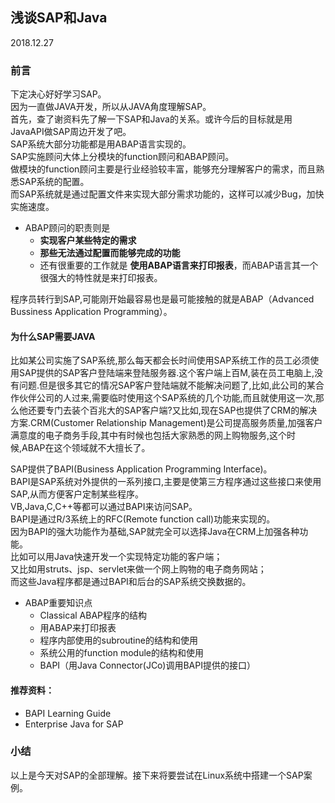 ## 浅谈SAP和Java
 2018.12.27
### 前言
  下定决心好好学习SAP。   
  因为一直做JAVA开发，所以从JAVA角度理解SAP。  
  首先，查了谢资料先了解一下SAP和Java的关系。或许今后的目标就是用JavaAPI做SAP周边开发了吧。  
  SAP系统大部分功能都是用ABAP语言实现的。  
  SAP实施顾问大体上分模块的function顾问和ABAP顾问。  
  做模块的function顾问主要是行业经验较丰富，能够充分理解客户的需求，而且熟悉SAP系统的配置。  
  而SAP系统就是通过配置文件来实现大部分需求功能的，这样可以减少Bug，加快实施速度。  

  - ABAP顾问的职责则是  
    - **实现客户某些特定的需求**  
    - **那些无法通过配置而能够完成的功能**   
    - 还有很重要的工作就是 **使用ABAP语言来打印报表**，而ABAP语言其一个很强大的特性就是来打印报表。  
    
  程序员转行到SAP,可能刚开始最容易也是最可能接触的就是ABAP（Advanced Bussiness Application Programming）。  

#### 为什么SAP需要JAVA  
  比如某公司实施了SAP系统,那么每天都会长时间使用SAP系统工作的员工必须使用SAP提供的SAP客户登陆端来登陆服务器.这个客户端上百M,装在员工电脑上,没有问题.但是很多其它的情况SAP客户登陆端就不能解决问题了,比如,此公司的某合作伙伴公司的人过来,需要临时使用这个SAP系统的几个功能,而且就使用这一次,那么他还要专门去装个百兆大的SAP客户端?又比如,现在SAP也提供了CRM的解决方案.CRM(Customer Relationship Management)是公司提高服务质量,加强客户满意度的电子商务手段,其中有时候也包括大家熟悉的网上购物服务,这个时候,ABAP在这个领域就不大擅长了。  

  SAP提供了BAPI(Business Application Programming Interface)。  
  BAPI是SAP系统对外提供的一系列接口,主要是使第三方程序通过这些接口来使用SAP,从而方便客户定制某些程序。  
  VB,Java,C,C++等都可以通过BAPI来访问SAP。  
  BAPI是通过R/3系统上的RFC(Remote function call)功能来实现的。  
  因为BAPI的强大功能作为基础,SAP就完全可以选择Java在CRM上加强各种功能。  
  比如可以用Java快速开发一个实现特定功能的客户端；  
  又比如用struts、jsp、servlet来做一个网上购物的电子商务网站；  
  而这些Java程序都是通过BAPI和后台的SAP系统交换数据的。  

  - ABAP重要知识点  
    - Classical ABAP程序的结构  
    - 用ABAP来打印报表  
    - 程序内部使用的subroutine的结构和使用  
    - 系统公用的function module的结构和使用  
    - BAPI（用Java Connector(JCo)调用BAPI提供的接口）  

#### 推荐资料：
  - BAPI Learning Guide
  - Enterprise Java for SAP    

### 小结
  以上是今天对SAP的全部理解。接下来将要尝试在Linux系统中搭建一个SAP案例。  